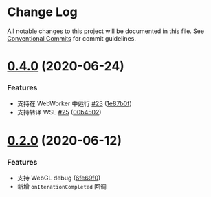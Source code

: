 # Change Log

All notable changes to this project will be documented in this file.
See [Conventional Commits](https://conventionalcommits.org) for commit guidelines.

# [0.4.0](https://github.com/antvis/GWebGPUEngine/compare/v0.3.0...v0.4.0) (2020-06-24)


### Features

* 支持在 WebWorker 中运行 [#23](https://github.com/antvis/GWebGPUEngine/issues/23) ([1e87b0f](https://github.com/antvis/GWebGPUEngine/commit/1e87b0f0702a9082c8cdfba834532f23dd72700c))
* 支持转译 WSL [#25](https://github.com/antvis/GWebGPUEngine/issues/25) ([00b4502](https://github.com/antvis/GWebGPUEngine/commit/00b4502b70ca085b38988756caf3e33936d3a732))


# [0.2.0](https://github.com/antvis/GWebGPUEngine/compare/v0.1.2...v0.2.0) (2020-06-12)

### Features

- 支持 WebGL debug ([6fe69f0](https://github.com/antvis/GWebGPUEngine/commit/6fe69f032d92b3871e8f2aa2478d8c9384502c6d))
- 新增 `onIterationCompleted` 回调
